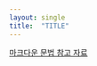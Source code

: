 ```yaml
---
layout: single
title:  "TITLE"
---
```


[마크다운 문법 참고 자료](https://teddylee777.github.io/jekyll/Jekyll-사용을-위한-markdown-문법)
